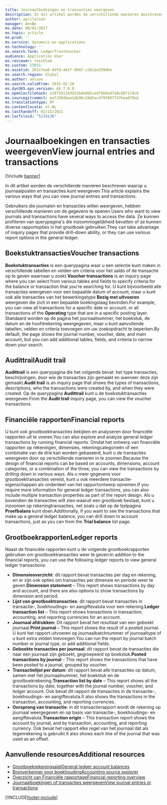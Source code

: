 ```yaml
---
title: Journaalboekingen en transacties weergeven
description: In dit artikel worden de verschillende manieren beschreven waarop u journaalposten en transacties kunt weergeven.
author: aprilolson
manager: AnnBe
ms.date: 08/01/2017
ms.topic: article
ms.prod: ''
ms.service: dynamics-ax-applications
ms.technology: ''
ms.search.form: LedgerTransVoucher
audience: Application User
ms.reviewer: roschlom
ms.custom: 13031
ms.assetid: 281c7ea6-4dfd-4d1f-994f-c361ee299dbe
ms.search.region: Global
ms.author: aolson
ms.search.validFrom: 2016-02-28
ms.dyn365.ops.version: AX 7.0.0
ms.openlocfilehash: e1875911695b1bde0b5ce4f969ad7a0c88717dc6
ms.sourcegitcommit: eaf330dbee1db96c20d5ac479f007747bea079eb
ms.translationtype: HT
ms.contentlocale: nl-NL
ms.lasthandoff: 02/15/2021
ms.locfileid: "5234136"
---
```

# <a name="view-journal-entries-and-transactions"></a><span data-ttu-id="c42d8-103">Journaalboekingen en transacties weergeven</span><span class="sxs-lookup"><span data-stu-id="c42d8-103">View journal entries and transactions</span></span>

[!include [banner](../includes/banner.md)]

<span data-ttu-id="c42d8-104">In dit artikel worden de verschillende manieren beschreven waarop u journaalposten en transacties kunt weergeven.</span><span class="sxs-lookup"><span data-stu-id="c42d8-104">This article explains the various ways that you can view journal entries and transactions.</span></span> 

<span data-ttu-id="c42d8-105">Gebruikers die journalen en transacties willen weergeven, hebben verschillende manieren om de gegevens te openen.</span><span class="sxs-lookup"><span data-stu-id="c42d8-105">Users who want to view journals and transactions have several ways to access the data.</span></span> <span data-ttu-id="c42d8-106">Ze kunnen profiteren van querypagina's die inzoommogelijkheid bevatten of ze kunnen diverse rapportopties in het grootboek gebruiken.</span><span class="sxs-lookup"><span data-stu-id="c42d8-106">They can take advantage of inquiry pages that provide drill-down ability, or they can use various report options in the general ledger.</span></span>

## <a name="voucher-transactions"></a><span data-ttu-id="c42d8-107">Boekstuktransacties</span><span class="sxs-lookup"><span data-stu-id="c42d8-107">Voucher transactions</span></span>
<span data-ttu-id="c42d8-108">**Boekstuktransacties** is een querypagina waar u een selectie kunt maken in verschillende tabellen en velden om criteria voor het saldo of de transactie op te geven waarnaar u zoekt.</span><span class="sxs-lookup"><span data-stu-id="c42d8-108">**Voucher transactions** is an inquiry page where you can select from various tables and fields to specify criteria for the balance or transaction that you're searching for.</span></span> <span data-ttu-id="c42d8-109">U kunt bijvoorbeeld alle transacties weergeven voor een bepaalde datum of account, maar u kunt ook alle transacties van het bewerkingstype **Bezig met uitvoeren** weergeven die zich in een bepaalde boekingslaag bevinden.</span><span class="sxs-lookup"><span data-stu-id="c42d8-109">For example, you can view all transactions for a specific date or account, or all transactions of the **Operating** type that are in a specific posting layer.</span></span> <span data-ttu-id="c42d8-110">Standaard worden op de pagina het journaalnummer, het boekstuk, de datum en de hoofdrekening weergegeven, maar u kunt aanvullende tabellen, velden en criteria toevoegen om uw zoekopdracht te beperken.</span><span class="sxs-lookup"><span data-stu-id="c42d8-110">By default, the page shows the journal number, voucher, date, and main account, but you can add additional tables, fields, and criteria to narrow down your search.</span></span>

## <a name="audit-trail"></a><span data-ttu-id="c42d8-111">Audittrail</span><span class="sxs-lookup"><span data-stu-id="c42d8-111">Audit trail</span></span>
<span data-ttu-id="c42d8-112">**Audittrail** is een querypagina die het volgende bevat: het type transacties, beschrijvingen, door wie de transacties zijn gemaakt en wanneer deze zijn gemaakt.</span><span class="sxs-lookup"><span data-stu-id="c42d8-112">**Audit trail** is an inquiry page that shows the types of transactions, descriptions, who the transactions were created by, and when they were created.</span></span> <span data-ttu-id="c42d8-113">Op de querypagina **Audittrail** kunt u de boekstuktransacties weergeven.</span><span class="sxs-lookup"><span data-stu-id="c42d8-113">From the **Audit trail** inquiry page, you can view the voucher transactions.</span></span>

## <a name="financial-reports"></a><span data-ttu-id="c42d8-114">Financiële rapporten</span><span class="sxs-lookup"><span data-stu-id="c42d8-114">Financial reports</span></span>
<span data-ttu-id="c42d8-115">U kunt ook grootboektransacties bekijken en analyseren door financiële rapporten uit te voeren.</span><span class="sxs-lookup"><span data-stu-id="c42d8-115">You can also explore and analyze general ledger transactions by running financial reports.</span></span> <span data-ttu-id="c42d8-116">Omdat het ontwerp van financiële rapporten op rekeningen, dimensies, rekeningcategorieën of een combinatie van de drie kan worden gebaseerd, kunt u de transacties weergeven door op verschillende manieren in te zoomen.</span><span class="sxs-lookup"><span data-stu-id="c42d8-116">Because the design of financial reports can be based on accounts, dimensions, account categories, or a combination of the three, you can view the transactions by drilling down in various ways.</span></span> <span data-ttu-id="c42d8-117">Als u meer gegevens voor grootboektransacties vereist, kunt u ook meerdere transactie-eigenschappen als onderdeel van het rapportontwerp opnemen.</span><span class="sxs-lookup"><span data-stu-id="c42d8-117">If you require more information for general ledger transactions, you can also include multiple transaction properties as part of the report design.</span></span> <span data-ttu-id="c42d8-118">Als u bovendien de transacties wilt zien waaruit een grootboek bestaat, kunt u inzoomen op rekeningtransacties, net zoals u dat op de lijstpagina **Proefbalans** kunt doen.</span><span class="sxs-lookup"><span data-stu-id="c42d8-118">Additionally, if you want to see the transactions that make up a general ledger balance, you can drill down to account transactions, just as you can from the **Trial balance** list page.</span></span>

## <a name="ledger-reports"></a><span data-ttu-id="c42d8-119">Grootboekrapporten</span><span class="sxs-lookup"><span data-stu-id="c42d8-119">Ledger reports</span></span>
<span data-ttu-id="c42d8-120">Naast de financiële rapporten kunt u de volgende grootboekrapporten gebruiken om grootboektransacties weer te geven:</span><span class="sxs-lookup"><span data-stu-id="c42d8-120">In addition to the financial reports, you can use the following ledger reports to view general ledger transactions:</span></span>

-   <span data-ttu-id="c42d8-121">**Dimensieoverzicht**: dit rapport bevat transacties per dag en rekening, en er zijn ook opties om transacties per dimensie en periode weer te geven.</span><span class="sxs-lookup"><span data-stu-id="c42d8-121">**Dimension statement** – This report shows transactions by day and account, and there are also options to show transactions by dimension and period.</span></span>
-   <span data-ttu-id="c42d8-122">**Lijst van grootboektransacties**: dit rapport bevat transacties in transactie-, boekhoudings- en aangiftevaluta voor een rekening.</span><span class="sxs-lookup"><span data-stu-id="c42d8-122">**Ledger transaction list** – This report shows transactions in transaction, accounting, and reporting currencies for an account.</span></span>
-   <span data-ttu-id="c42d8-123">**Journaal afdrukken:** Dit rapport bevat het resultaat van een geboekt journaal.</span><span class="sxs-lookup"><span data-stu-id="c42d8-123">**Print journal** – This report shows the result of a posted journal.</span></span> <span data-ttu-id="c42d8-124">U kunt het rapport uitvoeren op journaalbatchnummer of journaaltype of u kunt extra velden toevoegen.</span><span class="sxs-lookup"><span data-stu-id="c42d8-124">You can run the report by journal batch number or journal type, or add additional fields.</span></span>
-   <span data-ttu-id="c42d8-125">**Geboekte transacties per journaal**: dit rapport bevat de transacties die naar een journaal zijn geboekt, gegroepeerd op boekstuk.</span><span class="sxs-lookup"><span data-stu-id="c42d8-125">**Posted transactions by journal** – This report shows the transactions that have been posted to a journal, grouped by voucher.</span></span>
-   <span data-ttu-id="c42d8-126">**Transactielijst per datum**: dit rapport bevat alle transacties op datum, samen met het journaalnummer, het boekstuk en de grootboekrekening.</span><span class="sxs-lookup"><span data-stu-id="c42d8-126">**Transaction list by date** – This report shows all the transactions by date, together with the journal number, voucher, and ledger account.</span></span> <span data-ttu-id="c42d8-127">Ook bevat dit rapport de transacties in de transactie-, boekhoudings- en aangiftevaluta.</span><span class="sxs-lookup"><span data-stu-id="c42d8-127">It also shows the transactions in the transaction, accounting, and reporting currencies.</span></span>
-   <span data-ttu-id="c42d8-128">**Oorsprong van transactie**: in dit transactierapport wordt de rekening op journaal weergegeven en op basis van transactie-, boekhoudings- en aangiftevaluta.</span><span class="sxs-lookup"><span data-stu-id="c42d8-128">**Transaction origin** – This transaction report shows the account by journal, and by transaction, accounting, and reporting currency.</span></span> <span data-ttu-id="c42d8-129">Ook bevat het rapport elke regel van het journaal dat als tegenrekening is gebruikt.</span><span class="sxs-lookup"><span data-stu-id="c42d8-129">It also shows each line of the journal that was used as an offset.</span></span>


## <a name="additional-resources"></a><span data-ttu-id="c42d8-130">Aanvullende resources</span><span class="sxs-lookup"><span data-stu-id="c42d8-130">Additional resources</span></span>
- [<span data-ttu-id="c42d8-131">Grootboekrekeningsaldi</span><span class="sxs-lookup"><span data-stu-id="c42d8-131">General ledger account balances</span></span>](general-ledger-account-balances.md) 
- [<span data-ttu-id="c42d8-132">Bronverkenner voor boekhouding</span><span class="sxs-lookup"><span data-stu-id="c42d8-132">Accounting source explorer</span></span>](../accounts-payable/accounting-source-explorer.md)
- [<span data-ttu-id="c42d8-133">Overzicht van Financiële rapportage</span><span class="sxs-lookup"><span data-stu-id="c42d8-133">Financial reporting overview</span></span>](financial-reporting-getting-started.md)
- [<span data-ttu-id="c42d8-134">Journaalboekingen of transacties weergeven</span><span class="sxs-lookup"><span data-stu-id="c42d8-134">View journal entries or transactions</span></span>](tasks/view-journal-entries-or-transactions.md)





[!INCLUDE[footer-include](../../includes/footer-banner.md)]